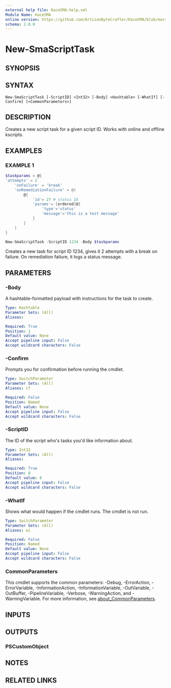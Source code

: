 ```yaml
---
external help file: KaceSMA-help.xml
Module Name: KaceSMA
online version: https://github.com/ArtisanByteCrafter/KaceSMA/blob/master/docs/New-SmaScriptTask.md
schema: 2.0.0
---
```


# New-SmaScriptTask

## SYNOPSIS

## SYNTAX

```
New-SmaScriptTask [-ScriptID] <Int32> [-Body] <Hashtable> [-WhatIf] [-Confirm] [<CommonParameters>]
```

## DESCRIPTION
Creates a new script task for a given script ID.
Works with online and offline kscripts.

## EXAMPLES

### EXAMPLE 1
```powershell
$taskparams = @{
'attempts' = 2
    'onFailure' = 'break'
    'onRemediationFailure' = @(
        @{
            'id'= 27 # status ID
            'params'= [ordered]@{
                'type'='status'
                'message'='this is a test message'
            }
        }
    )
}

New-SmaScriptTask -ScriptID 1234 -Body $taskparams
```

Creates a new task for script ID 1234, gives it 2 attempts with a break on failure.
On remediation failure, it logs a status message.

## PARAMETERS

### -Body
A hashtable-formatted payload with instructions for the task to create.

```yaml
Type: Hashtable
Parameter Sets: (All)
Aliases:

Required: True
Position: 1
Default value: None
Accept pipeline input: False
Accept wildcard characters: False
```

### -Confirm
Prompts you for confirmation before running the cmdlet.

```yaml
Type: SwitchParameter
Parameter Sets: (All)
Aliases: cf

Required: False
Position: Named
Default value: None
Accept pipeline input: False
Accept wildcard characters: False
```

### -ScriptID
The ID of the script who's tasks you'd like information about.

```yaml
Type: Int32
Parameter Sets: (All)
Aliases:

Required: True
Position: 0
Default value: 0
Accept pipeline input: False
Accept wildcard characters: False
```

### -WhatIf
Shows what would happen if the cmdlet runs.
The cmdlet is not run.

```yaml
Type: SwitchParameter
Parameter Sets: (All)
Aliases: wi

Required: False
Position: Named
Default value: None
Accept pipeline input: False
Accept wildcard characters: False
```

### CommonParameters
This cmdlet supports the common parameters: -Debug, -ErrorAction, -ErrorVariable, -InformationAction, -InformationVariable, -OutVariable, -OutBuffer, -PipelineVariable, -Verbose, -WarningAction, and -WarningVariable. For more information, see [about_CommonParameters](http://go.microsoft.com/fwlink/?LinkID=113216).

## INPUTS

## OUTPUTS

### PSCustomObject
## NOTES

## RELATED LINKS
